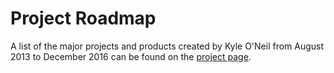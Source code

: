 Project Roadmap
===============

A list of the major projects and products created by Kyle O'Neil from August 2013 to December 2016 can be found on the [project page](https://conte-ecology.github.io/projectRoadmap/).